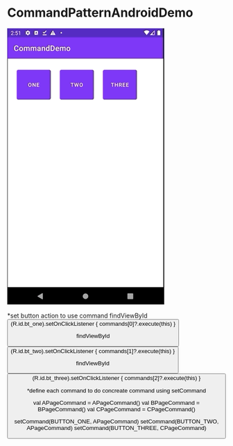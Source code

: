 # CommandPatternAndroidDemo

![](command_android.gif)

*set button action to use command 
findViewById<Button>(R.id.bt_one).setOnClickListener {
  commands[0]?.execute(this)
}

findViewById<Button>(R.id.bt_two).setOnClickListener {
  commands[1]?.execute(this)
}

findViewById<Button>(R.id.bt_three).setOnClickListener {
  commands[2]?.execute(this)
}


*define each command to do concreate command using setCommand

val APageCommand = APageCommand()
val BPageCommand = BPageCommand()
val CPageCommand = CPageCommand()

setCommand(BUTTON_ONE, APageCommand)
setCommand(BUTTON_TWO, APageCommand)
setCommand(BUTTON_THREE, CPageCommand)


